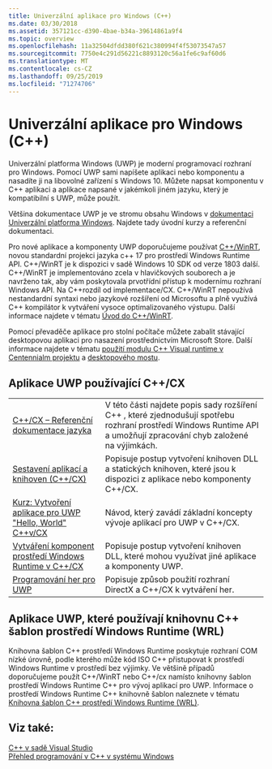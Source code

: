 ```yaml
---
title: Univerzální aplikace pro Windows (C++)
ms.date: 03/30/2018
ms.assetid: 357121cc-d390-4bae-b34a-39614861a9f4
ms.topic: overview
ms.openlocfilehash: 11a32504dfdd380f621c380994f4f53073547a57
ms.sourcegitcommit: 7750e4c291d56221c8893120c56a1fe6c9af60d6
ms.translationtype: MT
ms.contentlocale: cs-CZ
ms.lasthandoff: 09/25/2019
ms.locfileid: "71274706"
---
```

# <a name="universal-windows-apps-c"></a>Univerzální aplikace pro Windows (C++)

Univerzální platforma Windows (UWP) je moderní programovací rozhraní pro Windows. Pomocí UWP sami napíšete aplikaci nebo komponentu a nasadíte ji na libovolné zařízení s Windows 10. Můžete napsat komponentu v C++ aplikaci a aplikace napsané v jakémkoli jiném jazyku, který je kompatibilní s UWP, může použít.

Většina dokumentace UWP je ve stromu obsahu Windows v [dokumentaci Univerzální platforma Windows](/windows/uwp/). Najdete tady úvodní kurzy a referenční dokumentaci. 

Pro nové aplikace a komponenty UWP doporučujeme používat [ C++/WinRT](/windows/uwp/cpp-and-winrt-apis/), novou standardní projekci jazyka c++ 17 pro prostředí Windows Runtime API. C++/WinRT je k dispozici v sadě Windows 10 SDK od verze 1803 další. C++/WinRT je implementováno zcela v hlavičkových souborech a je navrženo tak, aby vám poskytovala prvotřídní přístup k modernímu rozhraní Windows API. Na C++rozdíl od implementace/CX. C++/WinRT nepoužívá nestandardní syntaxi nebo jazykové rozšíření od Microsoftu a plně využívá C++ kompilátor k vytváření vysoce optimalizovaného výstupu. Další informace najdete v tématu [Úvod do C++/WinRT](/windows/uwp/cpp-and-winrt-apis/intro-to-using-cpp-with-winrt).

Pomocí převaděče aplikace pro stolní počítače můžete zabalit stávající desktopovou aplikaci pro nasazení prostřednictvím Microsoft Store. Další informace najdete v tématu [použití modulu C++ Visual runtime v Centennialm projektu](https://blogs.msdn.microsoft.com/vcblog/2016/07/07/using-visual-c-runtime-in-centennial-project) a [desktopového mostu](/windows/uwp/porting/desktop-to-uwp-root).

## <a name="uwp-apps-that-use-ccx"></a>Aplikace UWP používající C++/CX

|||
|-|-|
|[C++/CX – Referenční dokumentace jazyka](visual-c-language-reference-c-cx.md)|V této části najdete popis sady rozšíření C++ , které zjednodušují spotřebu rozhraní prostředí Windows Runtime API a umožňují zpracování chyb založené na výjimkách.|
|[Sestavení aplikací a knihoven (C++/CX)](building-apps-and-libraries-c-cx.md)|Popisuje postup vytvoření knihoven DLL a statických knihoven, které jsou k dispozici z aplikace nebo komponenty C++/CX.|
|[Kurz: Vytvoření aplikace pro UWP "Hello, World" C++v/CX](/windows/uwp/get-started/create-a-basic-windows-10-app-in-cpp)|Návod, který zavádí základní koncepty vývoje aplikací pro UWP v C++/CX. |
|[Vytváření komponent prostředí Windows Runtime v C++/CX](/windows/uwp/winrt-components/creating-windows-runtime-components-in-cpp)|Popisuje postup vytvoření knihoven DLL, které mohou využívat jiné aplikace a komponenty UWP.|
|[Programování her pro UWP](/windows/uwp/gaming/)|Popisuje způsob použití rozhraní DirectX a C++/CX k vytváření her.|

## <a name="uwp-apps-that-use-the-windows-runtime-c-template-library-wrl"></a>Aplikace UWP, které používají knihovnu C++ šablon prostředí Windows Runtime (WRL)

Knihovna šablon C++ prostředí Windows Runtime poskytuje rozhraní COM nízké úrovně, podle kterého může kód ISO C++ přistupovat k prostředí Windows Runtime v prostředí bez výjimky. Ve většině případů doporučujeme použít C++/WinRT nebo C++/cx namísto knihovny šablon prostředí Windows Runtime C++ pro vývoj aplikací pro UWP. Informace o prostředí Windows Runtime C++ knihovně šablon naleznete v tématu [Knihovna šablon C++ prostředí Windows Runtime (WRL)](wrl/windows-runtime-cpp-template-library-wrl.md).

## <a name="see-also"></a>Viz také:

[C++ v sadě Visual Studio](../overview/visual-cpp-in-visual-studio.md)<br/>
[Přehled programování v C++ v systému Windows](../windows/overview-of-windows-programming-in-cpp.md)<br/>